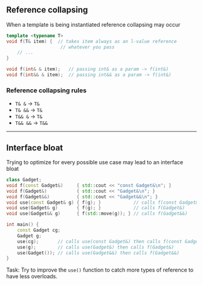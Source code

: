 ## Reference collapsing

When a template is being instantiated reference collapsing may occur

```cpp
template <typename T>
void f(T& item) {  // takes item always as an l-value reference
                    // whatever you pass
    // ...
}

void f(int& & item);   // passing int& as a param -> f(int&)
void f(int&& & item);  // passing int&& as a param -> f(int&)
```

### Reference collapsing rules <!-- .element: class="fragment fade-in" -->

* <!-- .element: class="fragment fade-in" --> <code>T& &</code> -> <code>T&</code>
* <!-- .element: class="fragment fade-in" --> <code>T& &&</code> -> <code>T&</code>
* <!-- .element: class="fragment fade-in" --> <code>T&& &</code> -> <code>T&</code>
* <!-- .element: class="fragment fade-in" --> <code>T&& &&</code> -> <code>T&&</code>

---

## Interface bloat

Trying to optimize for every possible use case may lead to an interface bloat

```cpp
class Gadget;
void f(const Gadget&)     { std::cout << "const Gadget&\n"; }
void f(Gadget&)           { std::cout << "Gadget&\n"; }
void f(Gadget&&)          { std::cout << "Gadget&&\n"; }
void use(const Gadget& g) { f(g); }            // calls f(const Gadget&)
void use(Gadget& g)       { f(g); }            // calls f(Gadget&)
void use(Gadget&& g)      { f(std::move(g)); } // calls f(Gadget&&)

int main() {
    const Gadget cg;
    Gadget g;
    use(cg);       // calls use(const Gadget&) then calls f(const Gadget&)
    use(g);        // calls use(Gadget&) then calls f(Gadget&)
    use(Gadget()); // calls use(Gadget&&) then calls f(Gadget&&)
}
```

Task: Try to improve the `use()` function to catch more types of reference to have less overloads.
<!-- .element: class="fragment fade-in" -->
